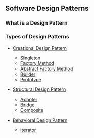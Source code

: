 ## Software Design Patterns

### What is a Design Pattern


### Types of Design Patterns

- [Creational Design Pattern](https://github.com/arghadeep25/Design-Patterns/tree/main/Creational_Design_Pattern)
    - [Singleton](https://github.com/arghadeep25/Design-Patterns/tree/main/Creational_Design_Pattern/Singleton_Pattern)
    - [Factory Method]()
    - [Abstract Factory Method]()
    - [Builder]()
    - [Prototype]()
- [Structural Design Pattern](https://github.com/arghadeep25/Design-Patterns/tree/main/Structural_Design_Pattern)
   - [Adapter]()
   - [Bridge]()
   - [Composite]()

- [Behavioral Design Pattern](https://github.com/arghadeep25/Design-Patterns/tree/main/Behavioral_Design_Pattern)
  - [Iterator]()